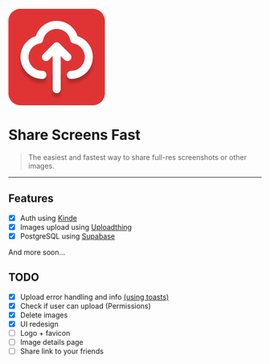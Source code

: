![logo](https://github.com/daniolsk/ShareScreensFast/blob/main/public/logo.png?raw=true)
# Share Screens Fast

> The easiest and fastest way to share full-res screenshots or other images.

---

## Features

- [x] Auth using [Kinde](https://kinde.com/)
- [x] Images upload using [Uploadthing](https://uploadthing.com/)
- [x] PostgreSQL using [Supabase](https://supabase.com/)

And more soon...

## TODO

- [x] Upload error handling and info [(using toasts)](https://ui.shadcn.com/docs/components/sonner)
- [x] Check if user can upload (Permissions)
- [x] Delete images
- [x] UI redesign
- [ ] Logo + favicon
- [ ] Image details page
- [ ] Share link to your friends

